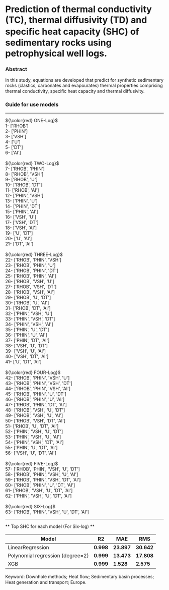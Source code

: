 # Prediction of thermal conductivity (TC), thermal diffusivity (TD) and speciﬁc heat capacity (SHC) of sedimentary rocks using petrophysical well logs.
### Abstract <br />
In this study, equations are developed that predict for synthetic sedimentary rocks (clastics,
carbonates and evapourates) thermal properties comprising thermal conductivity, speciﬁc heat
capacity and thermal diffusivity.

### Guide for use models <br />
<hr />
${\color{red} ONE-Log}$	 <br />
1-  ['RHOB'] <br />
2-  ['PHIN'] <br />
3-  ['VSH']<br />
4-  ['U'] <br />
5-  ['DT'] <br />
6-  ['AI'] <br />
<br />
${\color{red} TWO-Log}$	 <br />
7-  ['RHOB', 'PHIN'] <br />
8-  ['RHOB', 'VSH'] <br />
9-  ['RHOB', 'U'] <br />
10- ['RHOB', 'DT'] <br />
11- ['RHOB', 'AI'] <br />
12- ['PHIN', 'VSH'] <br />
13- ['PHIN', 'U'] <br />
14- ['PHIN', 'DT'] <br />
15- ['PHIN', 'AI'] <br />
16- ['VSH', 'U'] <br />
17- ['VSH', 'DT'] <br />
18- ['VSH', 'AI'] <br />
19- ['U', 'DT'] <br />
20- ['U', 'AI'] <br />
21- ['DT', 'AI'] <br />
<br />
${\color{red} THREE-Log}$	 <br />
22- ['RHOB', 'PHIN', 'VSH'] <br />
23- ['RHOB', 'PHIN', 'U'] <br />
24- ['RHOB', 'PHIN', 'DT'] <br />
25- ['RHOB', 'PHIN', 'AI'] <br />
26- ['RHOB', 'VSH', 'U'] <br />
27- ['RHOB', 'VSH', 'DT'] <br />
28- ['RHOB', 'VSH', 'AI'] <br />
29- ['RHOB', 'U', 'DT'] <br />
30- ['RHOB', 'U', 'AI'] <br />
31- ['RHOB', 'DT', 'AI'] <br />
32- ['PHIN', 'VSH', 'U'] <br />
33- ['PHIN', 'VSH', 'DT'] <br />
34- ['PHIN', 'VSH', 'AI'] <br />
35- ['PHIN', 'U', 'DT'] <br />
36- ['PHIN', 'U', 'AI'] <br />
37- ['PHIN', 'DT', 'AI'] <br />
38- ['VSH', 'U', 'DT'] <br />
39- ['VSH', 'U', 'AI'] <br />
40- ['VSH', 'DT', 'AI'] <br />
41- ['U', 'DT', 'AI'] <br />
<br />
${\color{red} FOUR-Log}$	 <br />
42- ['RHOB', 'PHIN', 'VSH', 'U'] <br />
43- ['RHOB', 'PHIN', 'VSH', 'DT'] <br />
44- ['RHOB', 'PHIN', 'VSH', 'AI'] <br />
45- ['RHOB', 'PHIN', 'U', 'DT'] <br />
46- ['RHOB', 'PHIN', 'U', 'AI'] <br />
47- ['RHOB', 'PHIN', 'DT', 'AI'] <br />
48- ['RHOB', 'VSH', 'U', 'DT'] <br />
49- ['RHOB', 'VSH', 'U', 'AI'] <br />
50- ['RHOB', 'VSH', 'DT', 'AI'] <br />
51- ['RHOB', 'U', 'DT', 'AI'] <br />
52- ['PHIN', 'VSH', 'U', 'DT'] <br />
53- ['PHIN', 'VSH', 'U', 'AI'] <br />
54- ['PHIN', 'VSH', 'DT', 'AI'] <br />
55- ['PHIN', 'U', 'DT', 'AI'] <br />
56- ['VSH', 'U', 'DT', 'AI'] <br />
<br />
${\color{red} FIVE-Log}$	 <br />
57- ['RHOB', 'PHIN', 'VSH', 'U', 'DT'] <br />
58- ['RHOB', 'PHIN', 'VSH', 'U', 'AI'] <br />
59- ['RHOB', 'PHIN', 'VSH', 'DT', 'AI'] <br />
60- ['RHOB', 'PHIN', 'U', 'DT', 'AI'] <br />
61- ['RHOB', 'VSH', 'U', 'DT', 'AI'] <br />
62- ['PHIN', 'VSH', 'U', 'DT', 'AI'] <br />
<br />
${\color{red} SIX-Log}$	 <br />
63- ['RHOB', 'PHIN', 'VSH', 'U', 'DT', 'AI'] <br />
<hr />
** Top SHC for each model (For Six-log) **

| Model                                         | R2         | MAE           |      RMS   | 
|-----------------------------------------------|:----------:|---------------|------------|
| LinearRegression                              | **0.998**  | **23.897**  | **30.642**   | 
| Polynomial regression (degree=2)              | **0.999**  | **13.473**  | **17.808**   |
| XGB                                           | **0.999**  | **1.528**   | **2.575**    |

Keyword: Downhole methods; Heat ﬂow; Sedimentary basin processes; Heat generation and transport; Europe. 

